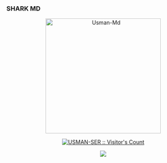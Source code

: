### SHARK MD

<p align="center">  
  <a href="https://github.com/USMAN-SER/Shark-Md">
    <img alt="Usman-Md" height="300" src="https://telegra.ph/file/37b04fd28c3d60e837bf5.jpg">
    <p align="center"><img src="https://profile-counter.glitch.me/{USMAN-SER}/count.svg" alt="USMAN-SER :: Visitor's Count" /></p>
 <p align="center">
<a href="https://chat.whatsapp.com/H3LbFvl25Ku7w2Kk4DO6qS"><img src="https://img.shields.io/badge/Join Our Official Support Group-25D366?style=for-the-badge&logo=whatsapp&logoColor=white" />
</p>
 </a>
